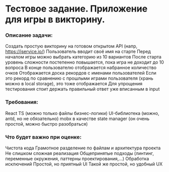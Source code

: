 Тестовое задание. Приложение для игры в викторину.
===================

### Описание задачи:

Создать простую викторину на готовом открытом API (напр, https://jservice.io/)
Пользователь вводит своё имя на старте
Перед началом игры можно выбрать категорию из 10 вариантов
После старта уровень сложности постепенно повышается, пока игра не доходит до 10 вопроса
В конце пользователю отображается набранное количество очков 
Отображается доска рекордов с именами пользователей
Если это рекорд по сравнению с прошлыми играми пользователя (хрань можно в local storage), это тоже отображается
Для упрощения тестирования стоит держать правильный ответ уже вписанным в input


### Требования:

React
TS (можно только файлы бизнес-логики)
UI-библиотека (можно, antd, но не обязательно)
mobx в качестве state manager (он очень простой, можно быстро разобраться)


### Что будет важно при оценке:

Чистота кода
Грамотное разделение по файлам и архитектура проекта
Не слишком сложная реализация
Общепринятые подходы (линтинг,  переменные окружения, паттерны проектирования,...)
Обработка исключений
Простой, но приятный UI
Такой же простой, но удобный UX
